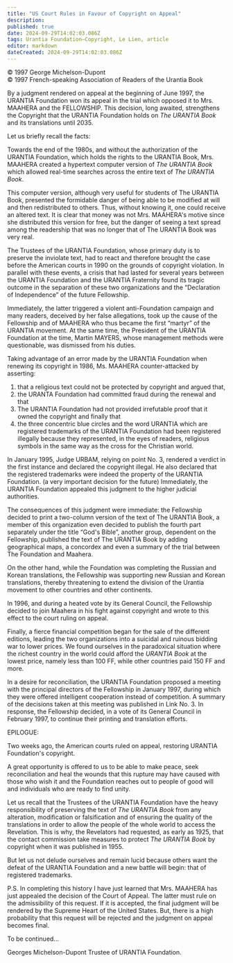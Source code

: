 ```yaml
---
title: "US Court Rules in Favour of Copyright on Appeal"
description: 
published: true
date: 2024-09-29T14:02:03.086Z
tags: Urantia Foundation—Copyright, Le Lien, article
editor: markdown
dateCreated: 2024-09-29T14:02:03.086Z
---
```


<p class="v-card v-sheet theme--light grey lighten-3 px-2">© 1997 George Michelson-Dupont<br>© 1997 French-speaking Association of Readers of the Urantia Book</p>


By a judgment rendered on appeal at the beginning of June 1997, the URANTIA Foundation won its appeal in the trial which opposed it to Mrs. MAAHERA and the FELLOWSHIP. This decision, long awaited, strengthens the Copyright that the URANTIA Foundation holds on _The URANTIA Book_ and its translations until 2035.

Let us briefly recall the facts:

Towards the end of the 1980s, and without the authorization of the URANTIA Foundation, which holds the rights to the URANTIA Book, Mrs. MAAHERA created a hypertext computer version of _The URANTIA Book_ which allowed real-time searches across the entire text of _The URANTIA Book_.

This computer version, although very useful for students of The URANTIA Book, presented the formidable danger of being able to be modified at will and then redistributed to others. Thus, without knowing it, one could receive an altered text. It is clear that money was not Mrs. MAAHERA's motive since she distributed this version for free, but the danger of seeing a text spread among the readership that was no longer that of The URANTIA Book was very real.

The Trustees of the URANTIA Foundation, whose primary duty is to preserve the inviolate text, had to react and therefore brought the case before the American courts in 1990 on the grounds of copyright violation. In parallel with these events, a crisis that had lasted for several years between the URANTIA Foundation and the URANTIA Fraternity found its tragic outcome in the separation of these two organizations and the “Declaration of Independence” of the future Fellowship.

Immediately, the latter triggered a violent anti-Foundation campaign and many readers, deceived by her false allegations, took up the cause of the Fellowship and of MAAHERA who thus became the first “martyr” of the URANTIA movement. At the same time, the President of the URANTIA Foundation at the time, Martin MAYERS, whose management methods were questionable, was dismissed from his duties.

Taking advantage of an error made by the URANTIA Foundation when renewing its copyright in 1986, Ms. MAAHERA counter-attacked by asserting:

1. that a religious text could not be protected by copyright and argued that,
2. the URANTA Foundation had committed fraud during the renewal and that
3. The URANTIA Foundation had not provided irrefutable proof that it owned the copyright and finally that
4. the three concentric blue circles and the word URANTIA which are registered trademarks of the URANTIA Foundation had been registered illegally because they represented, in the eyes of readers, religious symbols in the same way as the cross for the Christian world.

In January 1995, Judge URBAM, relying on point No. 3, rendered a verdict in the first instance and declared the copyright illegal. He also declared that the registered trademarks were indeed the property of the URANTIA Foundation. (a very important decision for the future) Immediately, the URANTIA Foundation appealed this judgment to the higher judicial authorities.

The consequences of this judgment were immediate: the Fellowship decided to print a two-column version of the text of The URANTIA Book, a member of this organization even decided to publish the fourth part separately under the title “God's Bible”, another group, dependent on the Fellowship, published the text of The URANTIA Book by adding geographical maps, a concordex and even a summary of the trial between The Foundation and Maahera.

On the other hand, while the Foundation was completing the Russian and Korean translations, the Fellowship was supporting new Russian and Korean translations, thereby threatening to extend the division of the Urantia movement to other countries and other continents.

In 1996, and during a heated vote by its General Council, the Fellowship decided to join Maahera in his fight against copyright and wrote to this effect to the court ruling on appeal.

Finally, a fierce financial competition began for the sale of the different editions, leading the two organizations into a suicidal and ruinous bidding war to lower prices. We found ourselves in the paradoxical situation where the richest country in the world could afford the _URANTIA Book_ at the lowest price, namely less than 100 FF, while other countries paid 150 FF and more.

In a desire for reconciliation, the URANTIA Foundation proposed a meeting with the principal directors of the Fellowship in January 1997, during which they were offered intelligent cooperation instead of competition. A summary of the decisions taken at this meeting was published in Link No. 3. In response, the Fellowship decided, in a vote of its General Council in February 1997, to continue their printing and translation efforts.

EPILOGUE:

Two weeks ago, the American courts ruled on appeal, restoring URANTIA Foundation's copyright.

A great opportunity is offered to us to be able to make peace, seek reconciliation and heal the wounds that this rupture may have caused with those who wish it and the Foundation reaches out to people of good will and individuals who are ready to find unity.

Let us recall that the Trustees of the URANTIA Foundation have the heavy responsibility of preserving the text of _The URANTIA Book_ from any alteration, modification or falsification and of ensuring the quality of the translations in order to allow the people of the whole world to access the Revelation. This is why, the Revelators had requested, as early as 1925, that the contact commission take measures to protect _The URANTIA Book_ by copyright when it was published in 1955.

But let us not delude ourselves and remain lucid because others want the defeat of the URANTIA Foundation and a new battle will begin: that of registered trademarks.

P.S. In completing this history I have just learned that Mrs. MAAHERA has just appealed the decision of the Court of Appeal. The latter must rule on the admissibility of this request. If it is accepted, the final judgment will be rendered by the Supreme Heart of the United States. But, there is a high probability that this request will be rejected and the judgment on appeal becomes final.

To be continued...

Georges Michelson-Dupont
Trustee of URANTIA Foundation.

